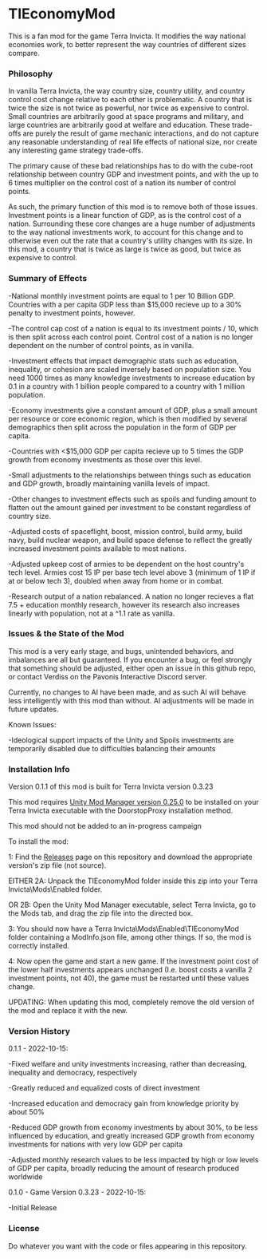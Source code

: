 # TIEconomyMod
This is a fan mod for the game Terra Invicta. It modifies the way national economies work, to better represent the way countries of different sizes compare.


### Philosophy
In vanilla Terra Invicta, the way country size, country utility, and country control cost change relative to each other is problematic. A country that is twice the size is not twice as powerful, nor twice as expensive to control. Small countries are arbitrarily good at space programs and military, and large countries are arbitrarily good at welfare and education. These trade-offs are purely the result of game mechanic interactions, and do not capture any reasonable understanding of real life effects of national size, nor create any interesting game strategy trade-offs.

The primary cause of these bad relationships has to do with the cube-root relationship between country GDP and investment points, and with the up to 6 times multiplier on the control cost of a nation its number of control points.

As such, the primary function of this mod is to remove both of those issues. Investment points is a linear function of GDP, as is the control cost of a nation. Surrounding these core changes are a huge number of adjustments to the way national investments work, to account for this change and to otherwise even out the rate that a country's utility changes with its size. In this mod, a country that is twice as large is twice as good, but twice as expensive to control.


### Summary of Effects
-National monthly investment points are equal to 1 per 10 Billion GDP. Countries with a per capita GDP less than $15,000 recieve up to a 30% penalty to investment points, however.

-The control cap cost of a nation is equal to its investment points / 10, which is then split across each control point. Control cost  of a nation is no longer dependent on the number of control points, as in vanilla.

-Investment effects that impact demographic stats such as education, inequality, or cohesion are scaled inversely based on population size. You need 1000 times as many knowledge investments to increase education by 0.1 in a country with 1 billion people compared to a country with 1 million population.

-Economy investments give a constant amount of GDP, plus a small amount per resource or core economic region, which is then modified by several demographics then split across the population in the form of GDP per capita.

-Countries with <$15,000 GDP per capita recieve up to 5 times the GDP growth from economy investments as those over this level.

-Small adjustments to the relationships between things such as education and GDP growth, broadly maintaining vanilla levels of impact.

-Other changes to investment effects such as spoils and funding amount to flatten out the amount gained per investment to be constant regardless of country size.

-Adjusted costs of spaceflight, boost, mission control, build army, build navy, build nuclear weapon, and build space defense to reflect the greatly increased investment points available to most nations.

-Adjusted upkeep cost of armies to be dependent on the host country's tech level. Armies cost 15 IP per base tech level above 3 (minimum of 1 IP if at or below tech 3), doubled when away from home or in combat.

-Research output of a nation rebalanced. A nation no longer recieves a flat 7.5 + education monthly research, however its research also increases linearly with population, not at a ^1.1 rate as vanilla.


### Issues & the State of the Mod
This mod is a very early stage, and bugs, unintended behaviors, and imbalances are all but guaranteed. If you encounter a bug, or feel strongly that something should be adjusted, either open an issue in this github repo, or contact Verdiss on the Pavonis Interactive Discord server.

Currently, no changes to AI have been made, and as such AI will behave less intelligently with this mod than without. AI adjustments will be made in future updates.

Known Issues:

-Ideological support impacts of the Unity and Spoils investments are temporarily disabled due to difficulties balancing their amounts


### Installation Info
Version 0.1.1 of this mod is built for Terra Invicta version 0.3.23

This mod requires [Unity Mod Manager version 0.25.0](https://www.nexusmods.com/site/mods/21/?tab=description) to be installed on your Terra Invicta executable with the DoorstopProxy installation method.

This mod should not be added to an in-progress campaign

To install the mod:

1: Find the [Releases](https://github.com/Verdiss/TIEconomyMod/releases) page on this repository and download the appropriate version's zip file (not source).

EITHER 2A: Unpack the TIEconomyMod folder inside this zip into your Terra Invicta\Mods\Enabled folder.

OR 2B: Open the Unity Mod Manager executable, select Terra Invicta, go to the Mods tab, and drag the zip file into the directed box.

3: You should now have a Terra Invicta\Mods\Enabled\TIEconomyMod folder containing a ModInfo.json file, among other things. If so, the mod is correctly installed.

4: Now open the game and start a new game. If the investment point cost of the lower half investments appears unchanged (I.e. boost costs a vanilla 2 investment points, not 40), the game must be restarted until these values change.

UPDATING: When updating this mod, completely remove the old version of the mod and replace it with the new.


### Version History
0.1.1 - 2022-10-15:

-Fixed welfare and unity investments increasing, rather than decreasing, inequality and democracy, respectively

-Greatly reduced and equalized costs of direct investment

-Increased education and democracy gain from knowledge priority by about 50%

-Reduced GDP growth from economy investments by about 30%, to be less influenced by education, and greatly increased GDP growth from economy investments for nations with very low GDP per capita

-Adjusted monthly research values to be less impacted by high or low levels of GDP per capita, broadly reducing the amount of research produced worldwide


0.1.0 - Game Version 0.3.23 - 2022-10-15:

-Initial Release


### License
Do whatever you want with the code or files appearing in this repository.